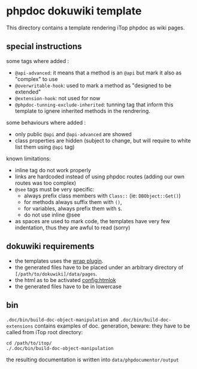# phpdoc dokuwiki template
This directory contains a template rendering iTop phpdoc as wiki pages.

## special instructions

some tags where added : 
 * `@api-advanced`: it means that a method is an `@api` but mark it also as "complex" to use
 * `@overwritable-hook`: used to mark a method as "designed to be extended"
 * `@extension-hook`: not used for now 
 * `@phpdoc-tunning-exclude-inherited`: tunning tag that inform this template to ignere inherited methods in the rendrering.


some behaviours where added :
 * only public `@api` and `@api-advanced` are showed
 * class properties are hidden (subject to change, but will require to white list them using `@api` tag)
 
known limitations:
 * inline tag do not work properly
 * links are hardcoded instead of using phpdoc routes (adding our own routes was too complex)
 * `@see` tags must be very specific: 
   * always prefix class members with `Class::` (ie: `DBObject::Get()`) 
   * for methods always suffix them with `()`, 
   * for variables, always prefix them with `$`.
   * do not use inline @see 
 * as spaces are used to mark code, the templates have very few indentation, thus they are awful to read (sorry)
    
 

## dokuwiki requirements
 * the templates uses the [wrap plugin](https://www.dokuwiki.org/plugin:wrap).
 * the generated files have to be placed under an arbitrary directory of `[/path/to/dokuwiki]/data/pages`.
 * the html as to be activated [config:htmlok](https://www.dokuwiki.org/config:htmlok)
 * the generated files have to be in lowercase

## bin
`.doc/bin/build-doc-object-manipulation` and `.doc/bin/build-doc-extensions` contains examples of doc. generation, beware: they have to be called from iTop root directory:
```shell
cd /path/to/itop/
./.doc/bin/build-doc-object-manipulation
``` 

the resulting documentation is written into `data/phpdocumentor/output`